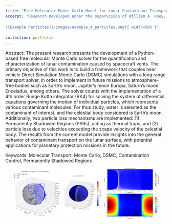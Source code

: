 ```yaml
---
title: "Free Molecular Monte Carlo Model for Lunar Contaminant Transport and Deposition in Permanently Shadowed Regions"
excerpt: "Research developed under the supervision of William A. Hoey, John M. Alred and Carlos E. Soares at the Jet Propulsion Laboratory (JPL), NASA 

![Example Particles](/images/example_4_particles.png){ width=50% }"

collection: portfolio
---
```


Abstract:
The present research presents the development of a Python-based free molecular
Monte Carlo solver for the quantification and characterization of lunar contamination
caused by spacecraft vents. The primary objective of this work is to build a
framework that couples near vehicle Direct Simulation Monte Carlo (DSMC) simulations
with a long range transport solver, in order to implement in future missions
to atmosphere-free bodies such as Earth’s moon, Jupiter’s moon Europa, Saturn’s
moon Enceladus, among others. The solver counts with the implementation of a 4th
order Runge Kutta integrator (RK4) for solving the system of differential equations
governing the motion of individual particles, which represents various contaminant
molecules. For thus study, water is selected as the contaminant of interest, and
the celestial body considered is Earth’s moon. Additionally, two particle loss mechanisms
are implemented: (1) Permanently Shadowed Regions (PSRs), acting as
thermal traps, and (2) particle loss due to velocities exceeding the scape velocity
of the celestial body. The results from the current model provide insights into
the general behavior of contaminant transport on the lunar surface, with potential
applications for planetary protection missions in the future.

Keywords: Molecular Transport, Monte Carlo, DSMC, Contamination Control, Permanently
Shadowed Regions

<div style="display: flex; justify-content: center; align-items: center;">
    <!-- Second part: Left and right images with different sizes -->
    <img src="/images/example_4_particles.png" style="width: 30%; height: auto; margin-right: 10px;" alt="Left Image">
    <img src="/images/whole_lunar_day.png" style="width: 60%; height: auto;" alt="Right Image">
</div>
